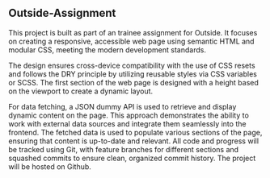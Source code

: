 ## Outside-Assignment

This project is built as part of an trainee assignment for Outside. It focuses on creating a responsive, accessible web page using semantic HTML and modular CSS, meeting the  modern development standards. 

The design ensures cross-device compatibility with the use of CSS resets and follows the DRY principle by utilizing reusable styles via CSS variables or SCSS. The first section of the web page is designed with a height based on the viewport to create a dynamic layout.

For data fetching, a JSON dummy API is used to retrieve and display dynamic content on the page. This approach demonstrates the ability to work with external data sources and integrate them seamlessly into the frontend. The fetched data is used to populate various sections of the page, ensuring that content is up-to-date and relevant. All code and progress will be tracked using Git, with feature branches for different sections and squashed commits to ensure clean, organized commit history. The project will be hosted on Github.
